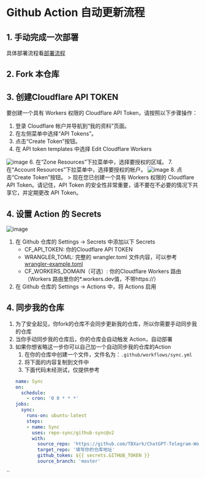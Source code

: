 # Github Action 自动更新流程

## 1. 手动完成一次部署
具体部署流程看[部署流程](DEPLOY.md)

## 2. Fork 本仓库


## 3. 创建Cloudflare API TOKEN
要创建一个具有 Workers 权限的 Cloudflare API Token，请按照以下步骤操作：

1. 登录 Cloudflare 帐户并导航到“我的资料”页面。
2. 在左侧菜单中选择“API Tokens”。
3. 点击“Create Token”按钮。
4. 在 API token templates 中选择 Edit Cloudflare Workers
<img style="max-width: 600px;" alt="image" src="https://user-images.githubusercontent.com/9513891/223635764-54bf4418-3571-49e4-8c41-a4d331f3d791.png">
6. 在“Zone Resources”下拉菜单中，选择要授权的区域。
7. 在“Account Resources”下拉菜单中，选择要授权的帐户。
<img style="max-width: 600px;" alt="image" src="https://user-images.githubusercontent.com/9513891/223635869-aabb8ca6-7933-4f48-920f-6579d29947a8.png">
8. 点击“Create Token”按钮。
> 现在您已创建一个具有 Workers 权限的 Cloudflare API Token。请记住，API Token 的安全性非常重要，请不要在不必要的情况下共享它，并定期更改 API Token。

## 4. 设置 Action 的 Secrets
<img style="max-width: 600px;" alt="image" src="https://user-images.githubusercontent.com/9513891/223635458-cd4dd1ef-6ff6-4b49-bcf5-f1224d6b62af.png">

1. 在 Github 仓库的 Settings -> Secrets 中添加以下 Secrets
    - CF_API_TOKEN: 你的Cloudflare API TOKEN
    - WRANGLER_TOML: 完整的 wrangler.toml 文件内容，可以参考[wrangler-example.toml](../wrangler-example.toml)
    - CF_WORKERS_DOMAIN（可选）: 你的Cloudflare Workers 路由（Workers 路由里你的*.workers.dev值，不带https://）
2. 在 Github 仓库的 Settings -> Actions 中，将 Actions 启用


## 4. 同步我的仓库
1. 为了安全起见，你fork的仓库不会同步更新我的仓库，所以你需要手动同步我的仓库
2. 当你手动同步我的仓库后，你的仓库会自动触发 Action，自动部署
3. 如果你想省略这一步你可以自己加一个自动同步我的仓库的Action
    1. 在你的仓库中创建一个文件，文件名为：`.github/workflows/sync.yml`
    2. 将下面的内容复制到文件中
    3. 下面代码未经测试，仅提供参考
    ```yml
    name: Sync
    on:
      schedule:
        - cron: '0 0 * * *'
    jobs:
      sync:
        runs-on: ubuntu-latest
        steps:
        - name: Sync
          uses: repo-sync/github-sync@v2
          with:
            source_repo: 'https://github.com/TBXark/ChatGPT-Telegram-Workers'
            target_repo: '填写你的仓库地址'
            github_token: ${{ secrets.GITHUB_TOKEN }} 
            source_branch: 'master'
  ``

